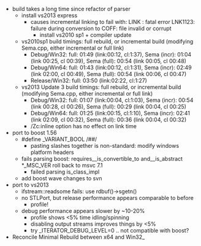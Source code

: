   * build takes a long time since refactor of parser
    * install vs2013 express
      * causes incremental linking to fail with: LINK : fatal error LNK1123: failure during conversion to COFF: file invalid or corrupt
        * install vs2010 sp1 + compiler update
    * vs2010sp1 build timings: full rebuild, or incremental build (modifying Sema.cpp, either incremental or full link)
      * Debug/Win32: full: 01:49 (link:00:12, cl:1:37), Sema (incr): 01:04 (link 00:25, cl 00:39), Sema (full): 00:54 (link 00:05, cl 00:48)
      * Debug/Win64: full: 01:43 (link:00:12, cl:1:31), Sema (incr): 02:49 (link 02:00, cl 00:49), Sema (full): 00:54 (link 00:06, cl 00:47)
      * Release/Win32: full: 03:50 (link:02:22, cl:1:27)
    * vs2013 Update 3 build timings: full rebuild, or incremental build (modifying Sema.cpp, either incremental or full link)
      * Debug/Win32: full: 01:07 (link:00:04, cl:1:03), Sema (incr): 00:54 (link 00:28, cl 00:26), Sema (full): 00:29 (link 00:04, cl 00:25)
      * Debug/Win64: full: 01:25 (link:00:15, cl:1:10), Sema (incr): 02:41 (link 02:09, cl 00:32), Sema (full): 00:36 (link 00:04, cl 00:32)
      * /Zc:inline option has no effect on link time
  * port to boost 1.56
    * #define _VARIANT\_BOOL /##/
      * pasting slashes together is non-standard: modify windows platform headers
    * fails parsing boost: requires__is\_convertible\_to and__is\_abstract
      *_MSC\_VER roll back to msvc 7.1
        * failed parsing is\_class\_impl
    * add boost wave changes to svn
  * port to vs2013
    * ifstream::readsome fails: use rdbuf()->sgetn()
    * no STLPort, but release performance appears comparable to before
      * profile!
    * debug performance appears slower by ~10-20%
      * profile shows <5% time idling/spinning
      * disabling output streams improves things by <5%
      * try _ITERATOR\_DEBUG\_LEVEL=0 .. not compatible with boost?
  * Reconcile Minimal Rebuild between x64 and Win32_

